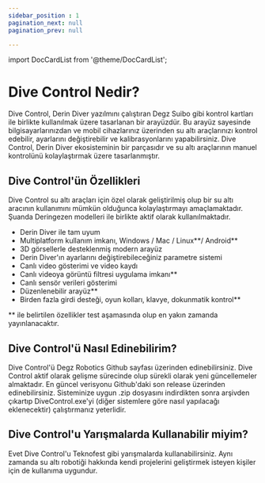 ```yaml
---
sidebar_position : 1
pagination_next: null
pagination_prev: null

---
```

import DocCardList from '@theme/DocCardList';

# Dive Control Nedir?

Dive Control, Derin Diver yazılmını çalıştıran Degz Suibo gibi kontrol kartları ile birlikte kullanılmak üzere tasarlanan bir arayüzdür. Bu arayüz sayesinde bilgisayarlarınızdan ve mobil cihazlarınız üzerinden su altı araçlarınızı kontrol edebilir, ayarlarını değiştirebilir ve kalibrasyonlarını yapabilirsiniz. Dive Control, Derin Diver ekosisteminin bir parçasıdır ve su altı araçlarının manuel kontrolünü kolaylaştırmak üzere tasarlanmıştır.

## Dive Control'ün Özellikleri

Dive Control su altı araçları için özel olarak geliştirilmiş olup bir su altı aracının kullanımını mümkün olduğunca kolaylaştırmayı amaçlamaktadır. Şuanda Deringezen modelleri ile birlikte aktif olarak kullanılmaktadır.

- Derin Diver ile tam uyum
- Multiplatform kullanım imkanı, Windows / Mac / Linux**/ Android**
- 3D görsellerle desteklenmiş modern arayüz
- Derin Diver'ın ayarlarını değiştirebileceğiniz parametre sistemi
- Canlı video gösterimi ve video kaydı
- Canlı videoya görüntü filtresi uygulama imkanı**
- Canlı sensör verileri gösterimi
- Düzenlenebilir arayüz**
- Birden fazla girdi desteği, oyun kolları, klavye, dokunmatik kontrol**

** ile belirtilen özellikler test aşamasında olup en yakın zamanda yayınlanacaktır.

## Dive Control'ü Nasıl Edinebilirim?

Dive Control'ü Degz Robotics Github sayfası üzerinden edinebilirsiniz. Dive Control aktif olarak gelişme sürecinde olup sürekli olarak yeni güncellemeler almaktadır. En güncel verisyonu Github'daki son release üzerinden edinebilirsiniz. Sisteminize uygun .zip dosyasını indirdikten sonra arşivden çıkartıp DiveControl.exe'yi (diğer sistemlere göre nasıl yapılacağı eklenecektir) çalıştırmanız yeterlidir.

## Dive Control'u Yarışmalarda Kullanabilir miyim?

Evet Dive Control'u Teknofest gibi yarışmalarda kullanabilirsiniz. Aynı zamanda su altı robotiği hakkında kendi projelerini geliştirmek isteyen kişiler için de kullanıma uygundur.

<DocCardList />